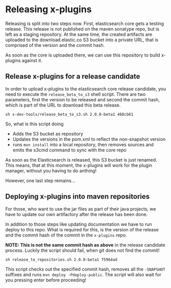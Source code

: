 # Releasing x-plugins

Releasing is split into two steps now. First, elasticsearch core gets a testing release.
This release is not published on the maven sonatype repo, but is left as a staging repository.
At the same time, the created artifacts are uploaded to the download.elastic.co S3 bucket into
a private URL, that is comprised of the version and the commit hash.

As soon as the core is uploaded there, we can use this repository to build x-plugins against it.

## Release x-plugins for a release candidate

In order to upload x-plugins to the elasticsearch core release candidate, you need to execute the
`release_beta_to_s3` shell script. There are two parameters, first the version to be released and
second the commit hash, which is part of the URL to download this beta release.

```
sh x-dev-tools/release_beta_to_s3.sh 2.0.0-beta1 468cb61
```

So, what is this script doing

* Adds the S3 bucket as repository
* Updates the versions in the pom.xml to reflect the non-snapshot version
* runs `mvn install` into a local repository, then removes sources and emits the s3cmd command to sync with the core repo

As soon as the Elasticsearch is released, this S3 bucket is just renamed. This
means, that at this moment, the x-plugins will work for the plugin manager, 
without you having to do anthing!

However, one last step remains...

## Deploying x-plugins into maven repositories

For those, who want to use the jar files as part of their java projects, we have
to update our own artifactory after the release has been done.

In addition to those steps like updating documentation we have to run deploy
to this repo. What is required for this, is the version of the release and
the commit hash of the commit in the `x-plugins` repo. 

**NOTE: This is not the same commit hash as above** in the release candidate
process. Luckily the script should fail, when git does not find the commit!

```
sh release_to_repositories.sh 2.0.0-beta1 75964ad
```

This script checks out the specified commit hash, removes all the
`-SNAPSHOT` suffixes and runs `mvn deploy -Pdeploy-public`. The script
will also wait for you pressing enter before proceeding!

